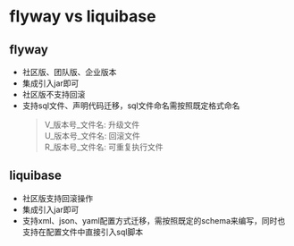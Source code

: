 # flyway vs liquibase
## flyway
- 社区版、团队版、企业版本
- 集成引入jar即可
- 社区版不支持回滚
- 支持sql文件、声明代码迁移，sql文件命名需按照既定格式命名
    > V_版本号_文件名: 升级文件    
      U_版本号_文件名: 回滚文件   
      R_版本号_文件名: 可重复执行文件
## liquibase
- 社区版支持回滚操作
- 集成引入jar即可
- 支持xml、json、yaml配置方式迁移，需按照既定的schema来编写，同时也支持在配置文件中直接引入sql脚本